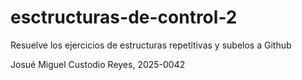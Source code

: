 # esctructuras-de-control-2
Resuelve los ejercicios de estructuras repetitivas y subelos a Github

Josué Miguel Custodio Reyes, 2025-0042
